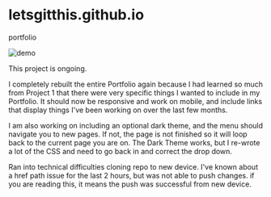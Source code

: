 # letsgitthis.github.io
portfolio

![demo](./assets/images/john-portfolio.gif)

This project is ongoing.

I completely rebuilt the entire Portfolio again because I had learned so much from Project 1 that there were very specific things I wanted to include in my Portfolio. It should now be responsive and work on mobile, and include links that display things I've been working on over the last few months.

I am also working on including an optional dark theme, and the menu should navigate you to new pages. If not, the page is not finished so it will loop back to the current page you are on. The Dark Theme works, but I re-wrote a lot of the CSS and need to go back in and correct the drop down. 

Ran into technical difficulties cloning repo to new device. I've known about a href path issue for the last 2 hours, but was not able to push changes. if you are reading this, it means the push was successful from new device.